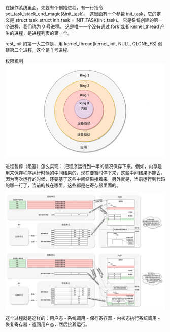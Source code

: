 在操作系统里面，先要有个创始进程，有一行指令 set_task_stack_end_magic(&init_task)。
这里面有一个参数 init_task，它的定义是 struct task_struct init_task = INIT_TASK(init_task)。
它是系统创建的第一个进程，我们称为 0 号进程。
这是唯一一个没有通过 fork 或者 kernel_thread 产生的进程，是进程列表的第一个。

rest_init 的第一大工作是，用 kernel_thread(kernel_init, NULL, CLONE_FS) 创建第二个进程，这个是 1 号进程。

权限机制
![img.png](img.png)

进程暂停（阻塞）怎么实现：
把程序运行到一半的情况保存下来。例如，内存是用来保存程序运行时候的中间结果的，现在要暂时停下来，这些中间结果不能丢，因为再次运行的时候，还要基于这些中间结果接着来。另外就是，当前运行到代码的哪一行了，当前的栈在哪里，这些都是在寄存器里面的。

![img_1.png](img_1.png)

这个过程就是这样的：用户态 - 系统调用 - 保存寄存器 - 内核态执行系统调用 - 恢复寄存器 - 返回用户态，然后接着运行。

